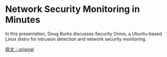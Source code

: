 
# Network Security Monitoring in Minutes

In this presentation, Doug Burks discusses Security Onion, a Ubuntu-based Linux distro for intrusion detection and network security monitoring.

[原文｜original](https://insights.sei.cmu.edu/library/network-security-monitoring-in-minutes/)
        